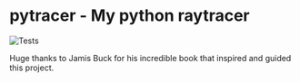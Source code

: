 # pytracer - My python raytracer
![Tests](https://github.com/tobycyanide/pytracer/workflows/Python%20package/badge.svg)

Huge thanks to Jamis Buck for his incredible book that inspired and guided this project.
